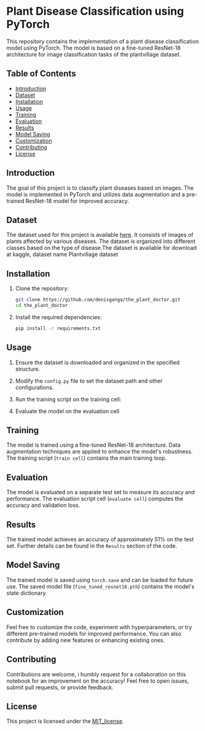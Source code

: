 # Plant Disease Classification using PyTorch

This repository contains the implementation of a plant disease classification model using PyTorch. The model is based on a fine-tuned ResNet-18 architecture for image classification tasks of the plantvillage dataset.

## Table of Contents
- [Introduction](#introduction)
- [Dataset](#dataset)
- [Installation](#installation)
- [Usage](#usage)
- [Training](#training)
- [Evaluation](#evaluation)
- [Results](#results)
- [Model Saving](#model-saving)
- [Customization](#customization)
- [Contributing](#contributing)
- [License](#license)

## Introduction

The goal of this project is to classify plant diseases based on images. The model is implemented in PyTorch and utilizes data augmentation and a pre-trained ResNet-18 model for improved accuracy.

## Dataset

The dataset used for this project is available [here](https://www.kaggle.com/datasets/emmarex/plantdisease). It consists of images of plants affected by various diseases. The dataset is organized into different classes based on the type of disease.The dataset is available for download at kaggle, dataset name Plantvillage dataset

## Installation

1. Clone the repository:

    ```bash
    git clone https://github.com/denisganga/the_plant_doctor.git
    cd the_plant_doctor
    ```

2. Install the required dependencies:

    ```bash
    pip install -r requirements.txt
    ```

## Usage

1. Ensure the dataset is downloaded and organized in the specified structure.
2. Modify the `config.py` file to set the dataset path and other configurations.
3. Run the training script on the training cell:

4. Evaluate the model on the evaluation cell

## Training

The model is trained using a fine-tuned ResNet-18 architecture. Data augmentation techniques are applied to enhance the model's robustness. The training script (`train cell`) contains the main training loop.

## Evaluation

The model is evaluated on a separate test set to measure its accuracy and performance. The evaluation script cell (`evaluate cell`) computes the accuracy and validation loss.

## Results

The trained model achieves an accuracy of approximately 51% on the test set. Further details can be found in the `Results` section of the code.

## Model Saving

The trained model is saved using `torch.save` and can be loaded for future use. The saved model file (`fine_tuned_resnet18.pth`) contains the model's state dictionary.

## Customization

Feel free to customize the code, experiment with hyperparameters, or try different pre-trained models for improved performance. You can also contribute by adding new features or enhancing existing ones.

## Contributing

Contributions are welcome, i humbly request for a collaboration on this notebook for an improvement on the accuracy! Feel free to open issues, submit pull requests, or provide feedback.

## License

This project is licensed under the [MIT_license](MIT_license).
